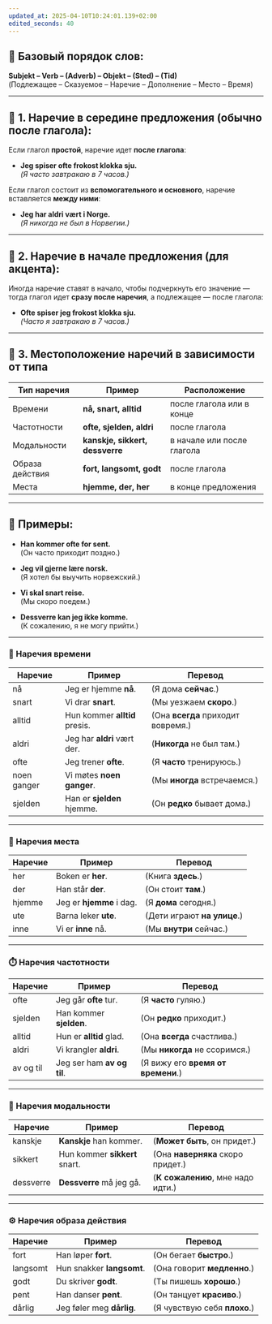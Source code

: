 ```yaml
---
updated_at: 2025-04-10T10:24:01.139+02:00
edited_seconds: 40
---
```

## 🧱 Базовый порядок слов:

**Subjekt – Verb – (Adverb) – Objekt – (Sted) – (Tid)**  
(Подлежащее – Сказуемое – Наречие – Дополнение – Место – Время)

---

## 🔹 1. Наречие в середине предложения (обычно после глагола):

Если глагол **простой**, наречие идет **после глагола**:

- **Jeg spiser ofte frokost klokka sju.**  
    _(Я часто завтракаю в 7 часов.)_    

Если глагол состоит из **вспомогательного и основного**, наречие вставляется **между ними**:

- **Jeg har aldri vært i Norge.**  
    _(Я никогда не был в Норвегии.)_    

---

## 🔹 2. Наречие в начале предложения (для акцента):

Иногда наречие ставят в начало, чтобы подчеркнуть его значение — тогда глагол идет **сразу после наречия**, а подлежащее — после глагола:

- **Ofte spiser jeg frokost klokka sju.**  
    _(Часто я завтракаю в 7 часов.)_
    

---

## 🔹 3. Местоположение наречий в зависимости от типа

|Тип наречия|Пример|Расположение|
|---|---|---|
|Времени|**nå, snart, alltid**|после глагола или в конце|
|Частотности|**ofte, sjelden, aldri**|после глагола|
|Модальности|**kanskje, sikkert, dessverre**|в начале или после глагола|
|Образа действия|**fort, langsomt, godt**|после глагола|
|Места|**hjemme, der, her**|в конце предложения|

---

## 🔹 Примеры:

- **Han kommer ofte for sent.**  
    (Он часто приходит поздно.)
    
- **Jeg vil gjerne lære norsk.**  
    (Я хотел бы выучить норвежский.)
    
- **Vi skal snart reise.**  
    (Мы скоро поедем.)
    
- **Dessverre kan jeg ikke komme.**  
    (К сожалению, я не могу прийти.)
***

### 📅 Наречия времени

|Наречие|Пример|Перевод|
|---|---|---|
|nå|Jeg er hjemme **nå**.|(Я дома **сейчас**.)|
|snart|Vi drar **snart**.|(Мы уезжаем **скоро**.)|
|alltid|Hun kommer **alltid** presis.|(Она **всегда** приходит вовремя.)|
|aldri|Jeg har **aldri** vært der.|(**Никогда** не был там.)|
|ofte|Jeg trener **ofte**.|(Я **часто** тренируюсь.)|
|noen ganger|Vi møtes **noen ganger**.|(Мы **иногда** встречаемся.)|
|sjelden|Han er **sjelden** hjemme.|(Он **редко** бывает дома.)|

---

### 🧭 Наречия места

|Наречие|Пример|Перевод|
|---|---|---|
|her|Boken er **her**.|(Книга **здесь**.)|
|der|Han står **der**.|(Он стоит **там**.)|
|hjemme|Jeg er **hjemme** i dag.|(Я **дома** сегодня.)|
|ute|Barna leker **ute**.|(Дети играют **на улице**.)|
|inne|Vi er **inne** nå.|(Мы **внутри** сейчас.)|

---

### ⏱️ Наречия частотности

|Наречие|Пример|Перевод|
|---|---|---|
|ofte|Jeg går **ofte** tur.|(Я **часто** гуляю.)|
|sjelden|Han kommer **sjelden**.|(Он **редко** приходит.)|
|alltid|Hun er **alltid** glad.|(Она **всегда** счастлива.)|
|aldri|Vi krangler **aldri**.|(Мы **никогда** не ссоримся.)|
|av og til|Jeg ser ham **av og til**.|(Я вижу его **время от времени**.)|

---

### 🧠 Наречия модальности

|Наречие|Пример|Перевод|
|---|---|---|
|kanskje|**Kanskje** han kommer.|(**Может быть**, он придет.)|
|sikkert|Hun kommer **sikkert** snart.|(Она **наверняка** скоро придет.)|
|dessverre|**Dessverre** må jeg gå.|(**К сожалению**, мне надо идти.)|

---

### ⚙️ Наречия образа действия

| Наречие  | Пример                    | Перевод                      |
| -------- | ------------------------- | ---------------------------- |
| fort     | Han løper **fort**.       | (Он бегает **быстро**.)      |
| langsomt | Hun snakker **langsomt**. | (Она говорит **медленно**.)  |
| godt     | Du skriver **godt**.      | (Ты пишешь **хорошо**.)      |
| pent     | Han danser **pent**.      | (Он танцует **красиво**.)    |
| dårlig   | Jeg føler meg **dårlig**. | (Я чувствую себя **плохо**.) |